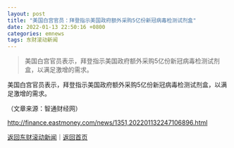 ```yaml
---
layout: post
title: "美国白宫官员：拜登指示美国政府额外采购5亿份新冠病毒检测试剂盒"
date: 2022-01-13 22:50:16 +0800
categories: emnews
tags: 东财滚动新闻
---
```

> 美国白宫官员表示，拜登指示美国政府额外采购5亿份新冠病毒检测试剂盒，以满足激增的需求。

<p>美国白宫官员表示，拜登指示美国政府额外采购5亿份新冠病毒检测试剂盒，以满足激增的需求。</p><p class="em_media">（文章来源：智通财经网）</p>

<http://finance.eastmoney.com/news/1351,202201132247106896.html>

[返回东财滚动新闻](//finews.withounder.com/emnews/)｜[返回首页](//finews.withounder.com/)